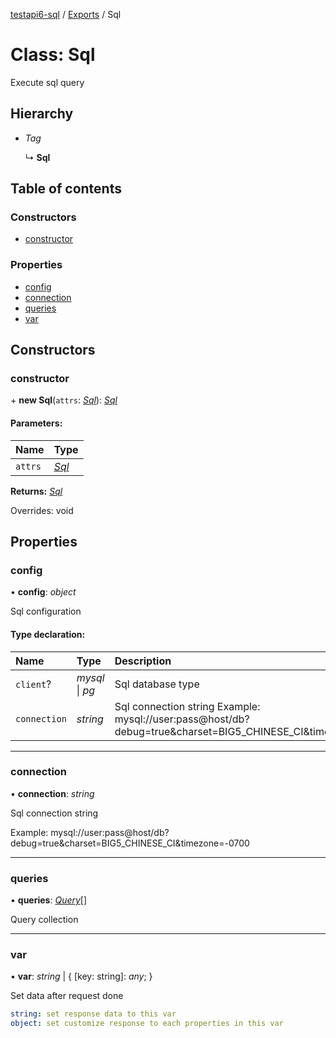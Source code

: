 [testapi6-sql](../README.md) / [Exports](../modules.md) / Sql

# Class: Sql

Execute sql query

## Hierarchy

* *Tag*

  ↳ **Sql**

## Table of contents

### Constructors

- [constructor](sql.md#constructor)

### Properties

- [config](sql.md#config)
- [connection](sql.md#connection)
- [queries](sql.md#queries)
- [var](sql.md#var)

## Constructors

### constructor

\+ **new Sql**(`attrs`: [*Sql*](sql.md)): [*Sql*](sql.md)

#### Parameters:

Name | Type |
:------ | :------ |
`attrs` | [*Sql*](sql.md) |

**Returns:** [*Sql*](sql.md)

Overrides: void

## Properties

### config

• **config**: *object*

Sql configuration

#### Type declaration:

Name | Type | Description |
:------ | :------ | :------ |
`client`? | *mysql* \| *pg* | Sql database type   |
`connection` | *string* | Sql connection string  Example: mysql://user:pass@host/db?debug=true&charset=BIG5_CHINESE_CI&timezone=-0700    |

___

### connection

• **connection**: *string*

Sql connection string

Example: mysql://user:pass@host/db?debug=true&charset=BIG5_CHINESE_CI&timezone=-0700

___

### queries

• **queries**: [*Query*](query.md)[]

Query collection

___

### var

• **var**: *string* \| { [key: string]: *any*;  }

Set data after request done

```yaml
string: set response data to this var
object: set customize response to each properties in this var
```
